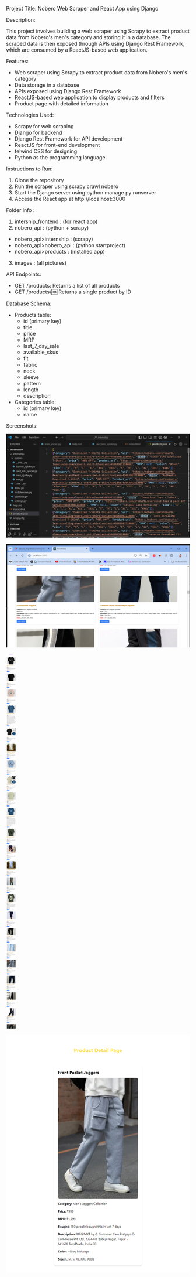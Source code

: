 Project Title: Nobero Web Scraper and React App using Django

Description:

This project involves building a web scraper using Scrapy to extract product data from Nobero's men's category and storing it in a database. The scraped data is then exposed through APIs using Django Rest Framework, which are consumed by a ReactJS-based web application.

Features:

- Web scraper using Scrapy to extract product data from Nobero's men's category
- Data storage in a database
- APIs exposed using Django Rest Framework
- ReactJS-based web application to display products and filters
- Product page with detailed information

Technologies Used:

- Scrapy for web scraping
- Django for backend
- Django Rest Framework for API development
- ReactJS for front-end development
- telwind CSS for designing
- Python as the programming language

Instructions to Run:

1. Clone the repository
2. Run the scraper using scrapy crawl nobero
3. Start the Django server using python manage.py runserver
4. Access the React app at http://localhost:3000

Folder info :

1. intership_frontend : (for react app)
2. nobero_api : (python + scrapy)
- nobero_api>internship : (scrapy)
- nobero_api>nobero_api : (python startproject)
- nobero_api>products : (installed app)
3. images : (all pictures)


API Endpoints:

- GET /products: Returns a list of all products
- GET /products/:id: Returns a single product by ID

Database Schema:

- Products table:
    - id (primary key)
    - title
    - price
    - MRP
    - last_7_day_sale
    - available_skus
    - fit
    - fabric
    - neck
    - sleeve
    - pattern
    - length
    - description
- Categories table:
    - id (primary key)
    - name


Screenshots:

![Scraped data demo](./images/Screenshot%20(489).png)

![React App Home Page](./images/Screenshot%20(490).png)

![React App Home for mobils Page](./images/localhost_3000_products_19%20(1).png)

!['React App Home for details Page'](./images/localhost_3000_products_19.png)

